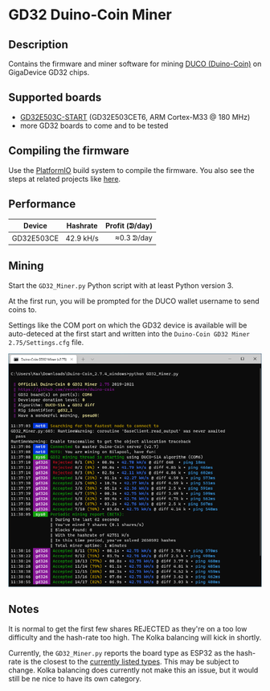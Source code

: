 # GD32 Duino-Coin Miner

## Description

Contains the firmware and miner software for mining [DUCO (Duino-Coin)](https://github.com/revoxhere/duino-coin) on GigaDevice GD32 chips. 

## Supported boards

* [GD32E503C-START](https://www.aliexpress.com/item/1005003224840104.html) (GD32E503CET6, ARM Cortex-M33 @ 180 MHz)
* more GD32 boards to come and to be tested

## Compiling the firmware

Use the [PlatformIO](https://platformio.org/) build system to compile the firmware. You also see the steps at related projects like [here](https://github.com/CommunityGD32Cores/gd32-pio-projects#importing-examples).

## Performance

| Device        | Hashrate      | Profit (ᕲ/day)  |
| ------------- |:-------------:| -----:|
| GD32E503CE    | 42.9 kH/s     | ≈0.3 ᕲ/day |

## Mining

Start the `GD32_Miner.py` Python script with at least Python version 3. 

At the first run, you will be prompted for the DUCO wallet username to send coins to.  

Settings like the COM port on which the GD32 device is available will be auto-deteced at the first start and written into the `Duino-Coin GD32 Miner 2.75/Settings.cfg` file.

![miner](mining.png)

## Notes

It is normal to get the first few shares REJECTED as they're on a too low difficulty and the hash-rate too high. The Kolka balancing will kick in shortly.

Currently, the `GD32_Miner.py` reports the board type as ESP32 as the hash-rate is the closest to the [currently listed types](https://github.com/Bilaboz/duino-coin-pools/blob/main/config/poolRewards.json). This may be subject to change. Kolka balancing does currently not make this an issue, but it would still be ne nice to have its own category.